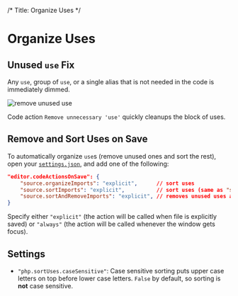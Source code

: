/*
Title: Organize Uses
*/
# Organize Uses

## Unused `use` Fix

Any `use`, group of `use`, or a single alias that is not needed in the code is immediately dimmed.

![remove unused `use`](../imgs/vscode-unnecessary-use.gif)

Code action `Remove unnecessary 'use'` quickly cleanups the block of uses.

## Remove and Sort Uses on Save

To automatically organize `use`s (remove unused ones and sort the rest), open your [`settings.json`](https://code.visualstudio.com/docs/getstarted/settings), and add one of the following:

```json
"editor.codeActionsOnSave": {
    "source.organizeImports": "explicit",      // sort uses
    "source.sortImports": "explicit",          // sort uses (same as "source.organizeImports"
    "source.sortAndRemoveImports": "explicit", // removes unused uses and sorts them 
}
```

Specify either `"explicit"` (the action will be called when file is explicitly saved) or `"always"` (the action will be called whenever the window gets focus).

## Settings

- `"php.sortUses.caseSensitive"`: Case sensitive sorting puts upper case letters on top before lower case letters. `False` by default, so sorting is **not** case sensitive.
